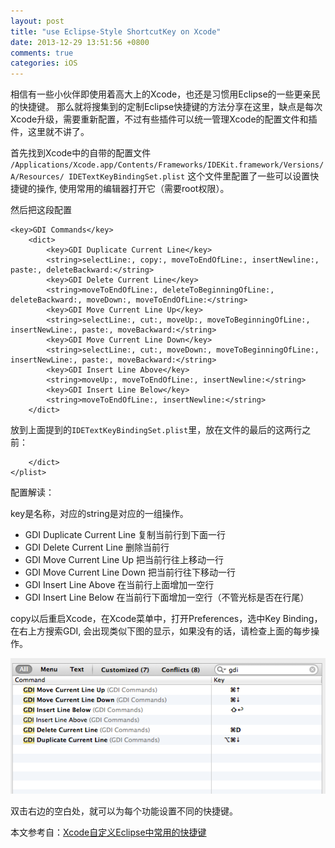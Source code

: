 ```yaml
---
layout: post
title: "use Eclipse-Style ShortcutKey on Xcode"
date: 2013-12-29 13:51:56 +0800
comments: true
categories: iOS
---
```


相信有一些小伙伴即使用着高大上的Xcode，也还是习惯用Eclipse的一些更亲民的快捷键。
那么就将搜集到的定制Eclipse快捷键的方法分享在这里，缺点是每次Xcode升级，需要重新配置，不过有些插件可以统一管理Xcode的配置文件和插件，这里就不讲了。

首先找到Xcode中的自带的配置文件
`/Applications/Xcode.app/Contents/Frameworks/IDEKit.framework/Versions/A/Resources/
IDETextKeyBindingSet.plist` 这个文件里配置了一些可以设置快捷键的操作, 使用常用的编辑器打开它（需要root权限）。

然后把这段配置

	<key>GDI Commands</key>
		<dict>
  			<key>GDI Duplicate Current Line</key>
  			<string>selectLine:, copy:, moveToEndOfLine:, insertNewline:, paste:, deleteBackward:</string>
  			<key>GDI Delete Current Line</key>
  			<string>moveToEndOfLine:, deleteToBeginningOfLine:, deleteBackward:, moveDown:, moveToEndOfLine:</string>
  			<key>GDI Move Current Line Up</key>
  			<string>selectLine:, cut:, moveUp:, moveToBeginningOfLine:, insertNewLine:, paste:, moveBackward:</string>
  			<key>GDI Move Current Line Down</key>
  			<string>selectLine:, cut:, moveDown:, moveToBeginningOfLine:, insertNewLine:, paste:, moveBackward:</string>
  			<key>GDI Insert Line Above</key>
  			<string>moveUp:, moveToEndOfLine:, insertNewline:</string>
  			<key>GDI Insert Line Below</key>
  			<string>moveToEndOfLine:, insertNewline:</string>
		</dict>
		
放到上面提到的`IDETextKeyBindingSet.plist`里，放在文件的最后的这两行之前：

		</dict>
	</plist>


配置解读：

key是名称，对应的string是对应的一组操作。

* GDI Duplicate Current Line 复制当前行到下面一行
* GDI Delete Current Line 删除当前行
* GDI Move Current Line Up 把当前行往上移动一行
* GDI Move Current Line Down 把当前行往下移动一行
* GDI Insert Line Above 在当前行上面增加一空行
* GDI Insert Line Below 在当前行下面增加一空行（不管光标是否在行尾）

copy以后重启Xcode，在Xcode菜单中，打开Preferences，选中Key Binding，在右上方搜索GDI, 会出现类似下图的显示，如果没有的话，请检查上面的每步操作。

![img](key_binding.png)

双击右边的空白处，就可以为每个功能设置不同的快捷键。

本文参考自：[Xcode自定义Eclipse中常用的快捷键](http://joeyio.com/2013/07/22/xcode_key_binding_like_eclipse/)